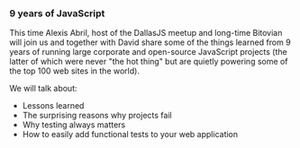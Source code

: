 ### 9 years of JavaScript

This time Alexis Abril, host of the DallasJS meetup and long-time Bitovian will join us and together with David share some of the things learned from 9 years of running large corporate and open-source JavaScript projects (the latter of which were never "the hot thing" but are quietly powering some of the top 100 web sites in the world).

We will talk about:

* Lessons learned
* The surprising reasons why projects fail
* Why testing always matters
* How to easily add functional tests to your web application

